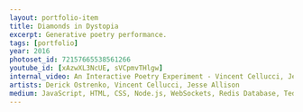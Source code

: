 ```yaml
---
layout: portfolio-item
title: Diamonds in Dystopia
excerpt: Generative poetry performance.
tags: [portfolio]
year: 2016
photoset_id: 72157665538561266
youtube_id: [xAzwXL3NcUE, sVCpmvTHlgw]
internal_video: An Interactive Poetry Experiment - Vincent Cellucci, Jesse Allison & Derick Ostrenko - TEDxLSU.mp4
artists: Derick Ostrenko, Vincent Cellucci, Jesse Allison
medium: JavaScript, HTML, CSS, Node.js, WebSockets, Redis Database, Ted Talk Database
---
```

